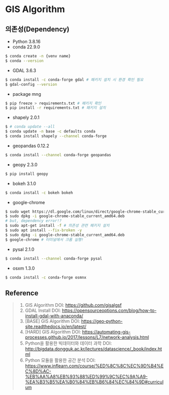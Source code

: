 # GIS Algorithm

## 의존성(Dependency)
- Python 3.8.16
- conda 22.9.0
```bash
$ conda create -n {venv name}
$ conda --version
```
- GDAL 3.6.3
```bash
$ conda install -c conda-forge gdal # 패키지 설치 시 환경 확인 필요
$ gdal-config --version
```
- package mng
```bash
$ pip freeze > requirements.txt # 패키지 확인
$ pip install -r requirements.txt # 패키지 설치
```
- shapely 2.0.1
```bash
$ # conda update --all
$ conda update -n base -c defaults conda
$ conda install shapely --channel conda-forge
```

- geopandas 0.12.2
```bash
$ conda install --channel conda-forge geopandas
```

- geopy 2.3.0
```bash
$ pip install geopy
```

- bokeh 3.1.0
```bash
$ conda install -c bokeh bokeh
```
- google-chrome
```bash
$ sudo wget https://dl.google.com/linux/direct/google-chrome-stable_current_amd64.deb
$ sudo dpkg -i google-chrome-stable_current_amd64.deb
# but, dependency error!?
$ sudo apt-get install -f # 의존성 관련 패키지 설치
$ sudo apt install --fix-broken -y
$ sudo dpkg -i google-chrome-stable_current_amd64.deb
$ google-chrome # 터미널에서 크롬 실행!
```
- pysal 2.1.0
```bash
$ conda install --channel conda-forge pysal
```
- osxm 1.3.0
```bash
$ conda install -c conda-forge osmnx
```

## Reference
> 1) GIS Algorithm DOI: https://github.com/gisalgsf
> 2) GDAL Install DOI: https://opensourceoptions.com/blog/how-to-install-gdal-with-anaconda/
> 3) [BASE] GIS Algorithm DOI: https://geo-python-site.readthedocs.io/en/latest/
> 4) [HARD] GIS Algorithm DOI: https://automating-gis-processes.github.io/2017/lessons/L7/network-analysis.html
> 4) Python을 활용한 빅데이터와 데이터 과학 DOI: http://bigdata.dongguk.ac.kr/lectures/datascience/_book/index.html
> 5) Python 모듈을 활용한 공간 분석 DOI: https://www.inflearn.com/course/%ED%8C%8C%EC%9D%B4%EC%8D%AC-%EB%AA%A8%EB%93%88%ED%99%9C%EC%9A%A9-%EA%B3%B5%EA%B0%84%EB%B6%84%EC%84%9D#curriculum
